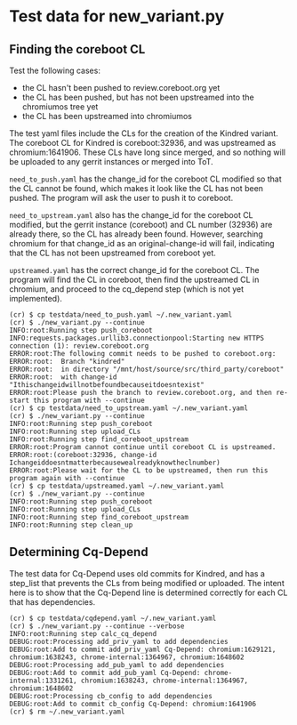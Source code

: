 Test data for new\_variant.py
============================

Finding the coreboot CL
-----------------------
Test the following cases:
* the CL hasn't been pushed to review.coreboot.org yet
* the CL has been pushed, but has not been upstreamed into the chromiumos tree yet
* the CL has been upstreamed into chromiumos

The test yaml files include the CLs for the creation of the Kindred variant.
The coreboot CL for Kindred is coreboot:32936, and was upstreamed as
chromium:1641906. These CLs have long since merged, and so nothing will be
uploaded to any gerrit instances or merged into ToT.

`need_to_push.yaml` has the change\_id for the coreboot CL modified so that
the CL cannot be found, which makes it look like the CL has not been pushed.
The program will ask the user to push it to coreboot.

`need_to_upstream.yaml` also has the change\_id for the coreboot CL modified,
but the gerrit instance (coreboot) and CL number (32936) are already there,
so the CL has already been found. However, searching chromium for that
change\_id as an original-change-id will fail, indicating that the CL has
not been upstreamed from coreboot yet.

`upstreamed.yaml` has the correct change\_id for the coreboot CL. The program
will find the CL in coreboot, then find the upstreamed CL in chromium, and
proceed to the cq\_depend step (which is not yet implemented).

```
(cr) $ cp testdata/need_to_push.yaml ~/.new_variant.yaml
(cr) $ ./new_variant.py --continue
INFO:root:Running step push_coreboot
INFO:requests.packages.urllib3.connectionpool:Starting new HTTPS connection (1): review.coreboot.org
ERROR:root:The following commit needs to be pushed to coreboot.org:
ERROR:root:  Branch "kindred"
ERROR:root:  in directory "/mnt/host/source/src/third_party/coreboot"
ERROR:root:  with change-id "Ithischangeidwillnotbefoundbecauseitdoesntexist"
ERROR:root:Please push the branch to review.coreboot.org, and then re-start this program with --continue
(cr) $ cp testdata/need_to_upstream.yaml ~/.new_variant.yaml
(cr) $ ./new_variant.py --continue
INFO:root:Running step push_coreboot
INFO:root:Running step upload_CLs
INFO:root:Running step find_coreboot_upstream
ERROR:root:Program cannot continue until coreboot CL is upstreamed.
ERROR:root:(coreboot:32936, change-id Ichangeiddoesntmatterbecausewealreadyknowtheclnumber)
ERROR:root:Please wait for the CL to be upstreamed, then run this program again with --continue
(cr) $ cp testdata/upstreamed.yaml ~/.new_variant.yaml
(cr) $ ./new_variant.py --continue
INFO:root:Running step push_coreboot
INFO:root:Running step upload_CLs
INFO:root:Running step find_coreboot_upstream
INFO:root:Running step clean_up
```

Determining Cq-Depend
---------------------
The test data for Cq-Depend uses old commits for Kindred, and has a step\_list
that prevents the CLs from being modified or uploaded. The intent here is to
show that the Cq-Depend line is determined correctly for each CL that has
dependencies.

```
(cr) $ cp testdata/cqdepend.yaml ~/.new_variant.yaml
(cr) $ ./new_variant.py --continue --verbose
INFO:root:Running step calc_cq_depend
DEBUG:root:Processing add_priv_yaml to add dependencies
DEBUG:root:Add to commit add_priv_yaml Cq-Depend: chromium:1629121, chromium:1638243, chrome-internal:1364967, chromium:1648602
DEBUG:root:Processing add_pub_yaml to add dependencies
DEBUG:root:Add to commit add_pub_yaml Cq-Depend: chrome-internal:1331261, chromium:1638243, chrome-internal:1364967, chromium:1648602
DEBUG:root:Processing cb_config to add dependencies
DEBUG:root:Add to commit cb_config Cq-Depend: chromium:1641906
(cr) $ rm ~/.new_variant.yaml
```
